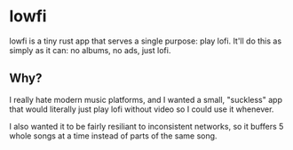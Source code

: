 # lowfi

lowfi is a tiny rust app that serves a single purpose: play lofi.
It'll do this as simply as it can: no albums, no ads, just lofi.

## Why?

I really hate modern music platforms, and I wanted a small, "suckless"
app that would literally just play lofi without video so I could use it
whenever.

I also wanted it to be fairly resiliant to inconsistent networks,
so it buffers 5 whole songs at a time instead of parts of the same song.
